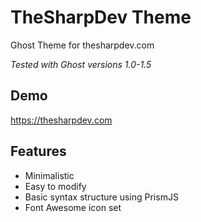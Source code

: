 # TheSharpDev Theme
Ghost Theme for thesharpdev.com

_Tested with Ghost versions 1.0-1.5_

## Demo

https://thesharpdev.com

## Features
- Minimalistic
- Easy to modify
- Basic syntax structure using PrismJS
- Font Awesome icon set
